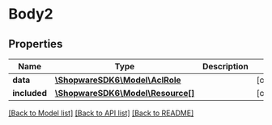 # Body2

## Properties
Name | Type | Description | Notes
------------ | ------------- | ------------- | -------------
**data** | [**\ShopwareSDK6\Model\AclRole**](AclRole.md) |  | [optional] 
**included** | [**\ShopwareSDK6\Model\Resource[]**](Resource.md) |  | [optional] 

[[Back to Model list]](../../README.md#documentation-for-models) [[Back to API list]](../../README.md#documentation-for-api-endpoints) [[Back to README]](../../README.md)

